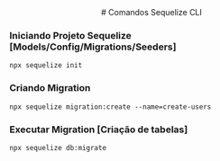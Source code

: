 <center># Comandos Sequelize CLI</center>

### Iniciando Projeto Sequelize [Models/Config/Migrations/Seeders]
```
npx sequelize init
```

### Criando Migration
```
npx sequelize migration:create --name=create-users
```

### Executar Migration  [Criação de tabelas]
```
npx sequelize db:migrate
```


